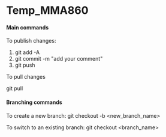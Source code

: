 # Temp_MMA860

#### Main commands
To publish changes:

1. git add -A
2. git commit -m "add your comment"
3. git push 

To pull changes

git pull


#### Branching commands
To create a new branch: git checkout -b <new_branch_name>

To switch to an existing branch: git checkout <branch_name>

